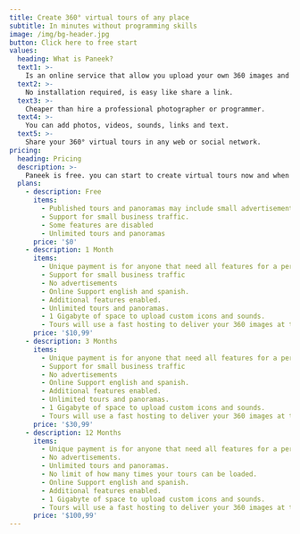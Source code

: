 ```yaml
---
title: Create 360° virtual tours of any place
subtitle: In minutes without programming skills
image: /img/bg-header.jpg
button: Click here to free start
values:
  heading: What is Paneek?
  text1: >-
    Is an online service that allow you upload your own 360 images and use them to create fascinating 360° virtual tour.
  text2: >-
    No installation required, is easy like share a link.
  text3: >-
    Cheaper than hire a professional photographer or programmer.
  text4: >-
    You can add photos, videos, sounds, links and text.
  text5: >-
    Share your 360° virtual tours in any web or social network.
pricing:
  heading: Pricing
  description: >-
    Paneek is free. you can start to create virtual tours now and when you feel ready to promote your tours, you can chosee any of our plans .If you have questions about them send us an email to
  plans:
    - description: Free
      items:
        - Published tours and panoramas may include small advertisements to cover our costs. You can turn off the ads anytime by using a paid account.
        - Support for small business traffic.
        - Some features are disabled
        - Unlimited tours and panoramas
      price: '$0'
    - description: 1 Month
      items:
        - Unique payment is for anyone that need all features for a period of time.
        - Support for small business traffic
        - No advertisements
        - Online Support english and spanish.
        - Additional features enabled.
        - Unlimited tours and panoramas.
        - 1 Gigabyte of space to upload custom icons and sounds.
        - Tours will use a fast hosting to deliver your 360 images at top speed to users in different geographic locations.
      price: '$10,99'
    - description: 3 Months
      items:
        - Unique payment is for anyone that need all features for a period of time.
        - Support for small business traffic
        - No advertisements
        - Online Support english and spanish.
        - Additional features enabled.
        - Unlimited tours and panoramas.
        - 1 Gigabyte of space to upload custom icons and sounds.
        - Tours will use a fast hosting to deliver your 360 images at top speed to users in different geographic locations.
      price: '$30,99'
    - description: 12 Months
      items:
        - Unique payment is for anyone that need all features for a period of time.
        - No advertisements.
        - Unlimited tours and panoramas.
        - No limit of how many times your tours can be loaded.
        - Online Support english and spanish.
        - Additional features enabled.
        - 1 Gigabyte of space to upload custom icons and sounds.
        - Tours will use a fast hosting to deliver your 360 images at top speed to users in different geographic locations.
      price: '$100,99'      
---
```


